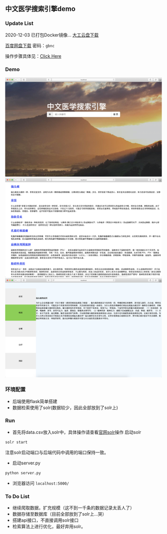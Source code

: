 ## 中文医学搜索引擎demo

### Update List

2020-12-03 已打包Docker镜像...
[大工云盘下载](http://pan.dlut.edu.cn/share?id=wszrwpsjwyhh)

[百度网盘下载](https://pan.baidu.com/s/13Dh8LZ15xZUPHq8U7BnQCA)
密码：`gbnc`

操作步骤具体见：[Click Here](./docker/Docker.md)

### Demo
![index.png](./img/index.png)
![second.png](./img/second.png)
![details.png](./img/details.png)

### 环境配置

* 后端使用flask简单搭建
* 数据检索使用了solr(数据较少，因此全部放到了solr上)

### Run

* 首先将data.csv放入solr中，具体操作请查看[官网solr](https://lucene.apache.org/solr/)操作
启动solr
```bash
solr start
```
注意solr启动端口与后端代码中调用的端口保持一致。
* 启动server.py
```bash
python server.py
```
* 浏览器访问 `localhost:5000/`

### To Do List

* 继续爬取数据，扩充规模（这不到一千条的数据记录太丢人了）
* 数据存储至数据库（目前全部放到了solr上...哭）
* 搭建api接口，不直接调用solr接口
* 检索算法上进行优化，最好弃用solr。